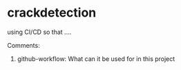 # crackdetection

using CI/CD so that ....

Comments:
1. github-workflow: What can it be used for in this project
